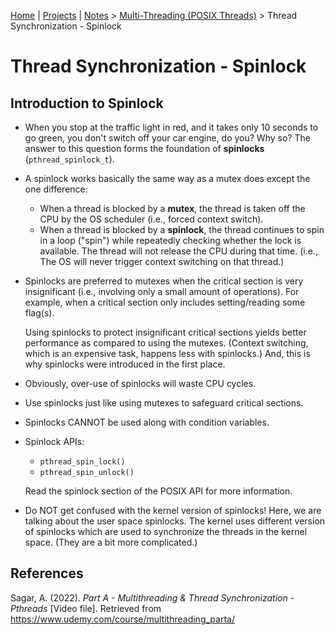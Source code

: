 [Home](../../) | [Projects](../../projects) | [Notes](../) > <a href="./">Multi-Threading (POSIX Threads)</a> > Thread Synchronization - Spinlock

# Thread Synchronization - Spinlock



## Introduction to Spinlock

* When you stop at the traffic light in red, and it takes only 10 seconds to go green, you don't switch off your car engine, do you? Why so? The answer to this question forms the foundation of **spinlocks** (`pthread_spinlock_t`).
* A spinlock works basically the same way as a mutex does except the one difference:
  * When a thread is blocked by a **mutex**, the thread is taken off the CPU by the OS scheduler (i.e., forced context switch).
  * When a thread is blocked by a **spinlock**, the thread continues to spin in a loop ("spin") while repeatedly checking whether the lock is available. The thread will not release the CPU during that time. (i.e., The OS will never trigger context switching on that thread.)

* Spinlocks are preferred to mutexes when the critical section is very insignificant (i.e., involving only a small amount of operations). For example, when a critical section only includes setting/reading some flag(s).

  Using spinlocks to protect insignificant critical sections yields better performance as compared to using the mutexes. (Context switching, which is an expensive task, happens less with spinlocks.) And, this is why spinlocks were introduced in the first place.

* Obviously, over-use of spinlocks will waste CPU cycles.

* Use spinlocks just like using mutexes to safeguard critical sections.

* Spinlocks CANNOT be used along with condition variables.

* Spinlock APIs:

  * `pthread_spin_lock()`
  * `pthread_spin_unlock()`

  Read the spinlock section of the POSIX API for more information.

* Do NOT get confused with the kernel version of spinlocks! Here, we are talking about the user space spinlocks. The kernel uses different version of spinlocks which are used to synchronize the threads in the kernel space. (They are a bit more complicated.)






## References

Sagar, A. (2022). *Part A - Multithreading & Thread Synchronization - Pthreads* [Video file]. Retrieved from  https://www.udemy.com/course/multithreading_parta/

